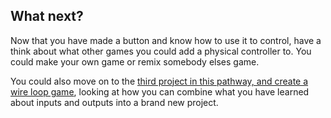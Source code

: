 ## What next?

Now that you have made a button and know how to use it to control, have a think about what other games you could add a physical controller to. You could make your own game or remix somebody elses game.

You could also move on to the [third project in this pathway, and create a wire loop game](https://projects.raspberrypi.org/en/projects/rpi-wire-loop-game-scratch), looking at how you can combine what you have learned about inputs and outputs into a brand new project.
